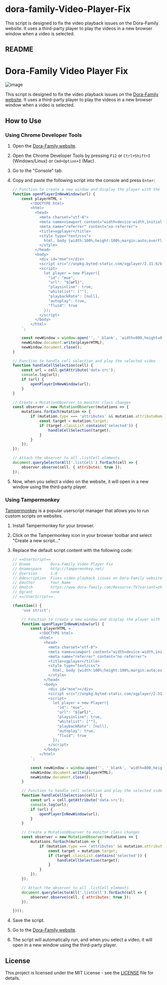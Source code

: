 # dora-family-Video-Player-Fix
This script is designed to fix the video playback issues on the Dora-Family website. It uses a third-party player to play the videos in a new browser window when a video is selected.
## README

# Dora-Family Video Player Fix
![image](https://github.com/user-attachments/assets/16e0634d-d2d8-41e3-adcd-4337f51627eb)

This script is designed to fix the video playback issues on the [Dora-Family website](https://www.dora-family.com/Resource:TV?variant=zh-sg). It uses a third-party player to play the videos in a new browser window when a video is selected.

## How to Use

### Using Chrome Developer Tools

1. Open the [Dora-Family website](https://www.dora-family.com/Resource:TV?variant=zh-sg).
2. Open the Chrome Developer Tools by pressing `F12` or `Ctrl+Shift+I` (Windows/Linux) or `Cmd+Option+I` (Mac).
3. Go to the "Console" tab.
4. Copy and paste the following script into the console and press `Enter`:

    ```javascript
    // Function to create a new window and display the player with the given URL
    function openPlayerInNewWindow(url) {
        const playerHTML = `
            <!DOCTYPE html>
            <html>
              <head>
                <meta charset="utf-8">
                <meta name=viewport content="width=device-width,initial-scale=1,maximum-scale=1,minimum-scale=1,user-scalable=no,minimal-ui">
                <meta name="referrer" content="no-referrer">
                <title>xgplayer</title>
                <style type="text/css">
                  html, body {width:100%;height:100%;margin:auto;overflow: hidden;}
                </style>
              </head>
              <body>
                <div id="mse"></div>
                <script src="//unpkg.byted-static.com/xgplayer/2.31.6/browser/index.js" charset="utf-8"></script>
                <script>
                  let player = new Player({
                    "id": "mse",
                    "url": "${url}",
                    "playsinline": true,
                    "whitelist": [""],
                    "playbackRate": [null],
                    "autoplay": true,
                    "fluid": true
                  });
                </script>
              </body>
            </html>
        `;

        const newWindow = window.open('', '_blank', 'width=800,height=600');
        newWindow.document.write(playerHTML);
        newWindow.document.close();
    }

    // Function to handle cell selection and play the selected video
    function handleCellSelection(cell) {
        const url = cell.getAttribute('data-src');
        console.log(url);
        if (url) {
            openPlayerInNewWindow(url);
        }
    }

    // Create a MutationObserver to monitor class changes
    const observer = new MutationObserver(mutations => {
        mutations.forEach(mutation => {
            if (mutation.type === 'attributes' && mutation.attributeName === 'class') {
                const target = mutation.target;
                if (target.classList.contains('selected')) {
                    handleCellSelection(target);
                }
            }
        });
    });

    // Attach the observer to all .listCell elements
    document.querySelectorAll('.listCell').forEach(cell => {
        observer.observe(cell, { attributes: true });
    });
    ```

5. Now, when you select a video on the website, it will open in a new window using the third-party player.

### Using Tampermonkey

[Tampermonkey](https://www.tampermonkey.net/) is a popular userscript manager that allows you to run custom scripts on websites.

1. Install Tampermonkey for your browser.
2. Click on the Tampermonkey icon in your browser toolbar and select "Create a new script..."
3. Replace the default script content with the following code:

    ```javascript
    // ==UserScript==
    // @name         Dora-Family Video Player Fix
    // @namespace    http://tampermonkey.net/
    // @version      1.0
    // @description  Fixes video playback issues on Dora-Family website using a third-party player.
    // @author       Your Name
    // @match        https://www.dora-family.com/Resource:TV?variant=zh-sg
    // @grant        none
    // ==/UserScript==

    (function() {
        'use strict';

        // Function to create a new window and display the player with the given URL
        function openPlayerInNewWindow(url) {
            const playerHTML = `
                <!DOCTYPE html>
                <html>
                  <head>
                    <meta charset="utf-8">
                    <meta name=viewport content="width=device-width,initial-scale=1,maximum-scale=1,minimum-scale=1,user-scalable=no,minimal-ui">
                    <meta name="referrer" content="no-referrer">
                    <title>xgplayer</title>
                    <style type="text/css">
                      html, body {width:100%;height:100%;margin:auto;overflow: hidden;}
                    </style>
                  </head>
                  <body>
                    <div id="mse"></div>
                    <script src="//unpkg.byted-static.com/xgplayer/2.31.6/browser/index.js" charset="utf-8"></script>
                    <script>
                      let player = new Player({
                        "id": "mse",
                        "url": "${url}",
                        "playsinline": true,
                        "whitelist": [""],
                        "playbackRate": [null],
                        "autoplay": true,
                        "fluid": true
                      });
                    </script>
                  </body>
                </html>
            `;

            const newWindow = window.open('', '_blank', 'width=800,height=600');
            newWindow.document.write(playerHTML);
            newWindow.document.close();
        }

        // Function to handle cell selection and play the selected video
        function handleCellSelection(cell) {
            const url = cell.getAttribute('data-src');
            console.log(url);
            if (url) {
                openPlayerInNewWindow(url);
            }
        }

        // Create a MutationObserver to monitor class changes
        const observer = new MutationObserver(mutations => {
            mutations.forEach(mutation => {
                if (mutation.type === 'attributes' && mutation.attributeName === 'class') {
                    const target = mutation.target;
                    if (target.classList.contains('selected')) {
                        handleCellSelection(target);
                    }
                }
            });
        });

        // Attach the observer to all .listCell elements
        document.querySelectorAll('.listCell').forEach(cell => {
            observer.observe(cell, { attributes: true });
        });

    })();
    ```

4. Save the script.
5. Go to the [Dora-Family website](https://www.dora-family.com/Resource:TV?variant=zh-sg).
6. The script will automatically run, and when you select a video, it will open in a new window using the third-party player.

## License

This project is licensed under the MIT License - see the [LICENSE](LICENSE) file for details.
